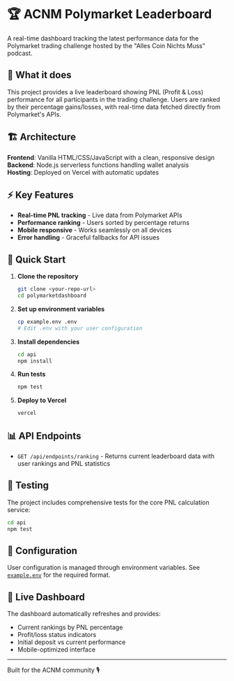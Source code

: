 # 🏆 ACNM Polymarket Leaderboard

A real-time dashboard tracking the latest performance data for the Polymarket trading challenge hosted by the "Alles Coin Nichts Muss" podcast.

## 🎯 What it does

This project provides a live leaderboard showing PNL (Profit & Loss) performance for all participants in the trading challenge. Users are ranked by their percentage gains/losses, with real-time data fetched directly from Polymarket's APIs.

## 🏗️ Architecture

**Frontend**: Vanilla HTML/CSS/JavaScript with a clean, responsive design  
**Backend**: Node.js serverless functions handling wallet analysis  
**Hosting**: Deployed on Vercel with automatic updates  

## ⚡ Key Features

- **Real-time PNL tracking** - Live data from Polymarket APIs
- **Performance ranking** - Users sorted by percentage returns
- **Mobile responsive** - Works seamlessly on all devices
- **Error handling** - Graceful fallbacks for API issues

## 🚀 Quick Start

1. **Clone the repository**
   ```bash
   git clone <your-repo-url>
   cd polymarketdashboard
   ```

2. **Set up environment variables**
   ```bash
   cp example.env .env
   # Edit .env with your user configuration
   ```

3. **Install dependencies**
   ```bash
   cd api
   npm install
   ```

4. **Run tests**
   ```bash
   npm test
   ```

5. **Deploy to Vercel**
   ```bash
   vercel
   ```

## 📊 API Endpoints

- `GET /api/endpoints/ranking` - Returns current leaderboard data with user rankings and PNL statistics

## 🧪 Testing

The project includes comprehensive tests for the core PNL calculation service:

```bash
cd api
npm test
```

## 🔧 Configuration

User configuration is managed through environment variables. See [`example.env`](example.env) for the required format.

## 📱 Live Dashboard

The dashboard automatically refreshes and provides:
- Current rankings by PNL percentage
- Profit/loss status indicators  
- Initial deposit vs current performance
- Mobile-optimized interface

---

Built for the ACNM community 🎙️